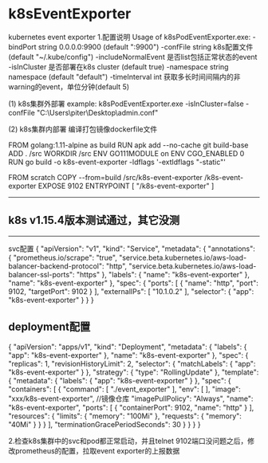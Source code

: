 # k8sEventExporter
kubernetes event exporter
1.配置说明
Usage of k8sPodEventExporter.exe:
  -bindPort string
        0.0.0.0:9900 (default ":9900")
  -confFile string
        k8s配置文件 (default "~/.kube/config")
  -includeNormalEvent
        是否list包括正常状态的event
  -isInCluster
        是否部署在k8s cluster (default true)
  -namespace string
        namespace (default "default")
  -timeInterval int
        获取多长时间间隔内的非warning的event，单位分钟(default 5)


(1) k8s集群外部署
example: 
k8sPodEventExporter.exe -isInCluster=false -confFile "C:\\Users\\piter\\Desktop\\admin.conf"

(2) k8s集群内部署
编译打包镜像dockerfile文件

FROM golang:1.11-alpine as build
RUN apk add --no-cache git build-base
ADD . /src
WORKDIR /src
ENV GO111MODULE on
ENV CGO_ENABLED 0
RUN go build -o k8s-event-exporter -ldflags '-extldflags "-static"'

FROM scratch
COPY --from=build /src/k8s-event-exporter /k8s-event-exporter
EXPOSE 9102
ENTRYPOINT  [ "/k8s-event-exporter" ]

-------------------------------
k8s v1.15.4版本测试通过，其它没测
-------------------------------
---
svc配置
{
   "apiVersion": "v1",
   "kind": "Service",
   "metadata": {
      "annotations": {
         "prometheus.io/scrape": "true",
         "service.beta.kubernetes.io/aws-load-balancer-backend-protocol": "http",
         "service.beta.kubernetes.io/aws-load-balancer-ssl-ports": "https"
      },
      "labels": {
         "name": "k8s-event-exporter"
      },
      "name": "k8s-event-exporter"
   },
   "spec": {
      "ports": [
         {
            "name": "http",
            "port": 9102,
            "targetPort": 9102
         }
      ],
      "externalIPs": [
         "10.1.0.2"
      ],
      "selector": {
         "app": "k8s-event-exporter"
      }
   }
}

deployment配置
---
{
   "apiVersion": "apps/v1",
   "kind": "Deployment",
   "metadata": {
      "labels": {
         "app": "k8s-event-exporter"
      },
      "name": "k8s-event-exporter"
   },
   "spec": {
      "replicas": 1,
      "revisionHistoryLimit": 2,
      "selector": {
         "matchLabels": {
            "app": "k8s-event-exporter"
         }
      },
      "strategy": {
         "type": "RollingUpdate"
      },
      "template": {
         "metadata": {
            "labels": {
               "app": "k8s-event-exporter"
            }
         },
         "spec": {
            "containers": [
               {
                  "command": [
                     "./event_exporter"
                  ],
                  "env": [ ],
                  "image": "xxx/k8s-event-exporter",  //镜像仓库
                  "imagePullPolicy": "Always",
                  "name": "k8s-event-exporter",
                  "ports": [
                     {
                        "containerPort": 9102,
                        "name": "http"
                     }
                  ],
                  "resources": {
                     "limits": {
                        "memory": "100Mi"
                     },
                     "requests": {
                        "memory": "40Mi"
                     }
                  }
               }
            ],
            "terminationGracePeriodSeconds": 30
         }
      }
   }
}


2.检查k8s集群中的svc和pod都正常启动，并且telnet 9102端口没问题之后，修改prometheus的配置，拉取event exporter的上报数据

